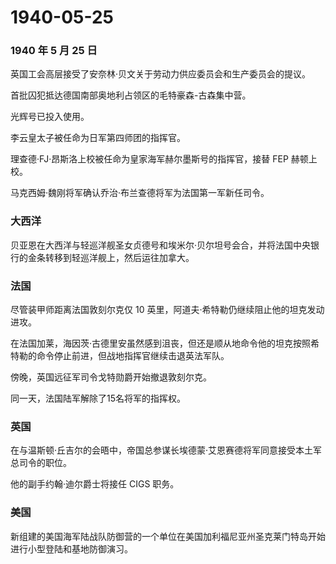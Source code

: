 # 1940-05-25

### 1940 年 5 月 25 日

英国工会高层接受了安奈林·贝文关于劳动力供应委员会和生产委员会的提议。

首批囚犯抵达德国南部奥地利占领区的毛特豪森-古森集中营。

光辉号已投入使用。

李云皇太子被任命为日军第四师团的指挥官。

理查德·FJ·昂斯洛上校被任命为皇家海军赫尔墨斯号的指挥官，接替 FEP
赫顿上校。

马克西姆·魏刚将军确认乔治·布兰查德将军为法国第一军新任司令。

### 大西洋

贝亚恩在大西洋与轻巡洋舰圣女贞德号和埃米尔·贝尔坦号会合，并将法国中央银行的金条转移到轻巡洋舰上，然后运往加拿大。

### 法国

尽管装甲师距离法国敦刻尔克仅 10
英里，阿道夫·希特勒仍继续阻止他的坦克发动进攻。

在法国加莱，海因茨·古德里安虽然感到沮丧，但还是顺从地命令他的坦克按照希特勒的命令停止前进，但战地指挥官继续击退英法军队。

傍晚，英国远征军司令戈特勋爵开始撤退敦刻尔克。

同一天，法国陆军解除了15名将军的指挥权。

### 英国

在与温斯顿·丘吉尔的会晤中，帝国总参谋长埃德蒙·艾恩赛德将军同意接受本土军总司令的职位。

他的副手约翰·迪尔爵士将接任 CIGS 职务。

### 美国

新组建的美国海军陆战队防御营的一个单位在美国加利福尼亚州圣克莱门特岛开始进行小型登陆和基地防御演习。